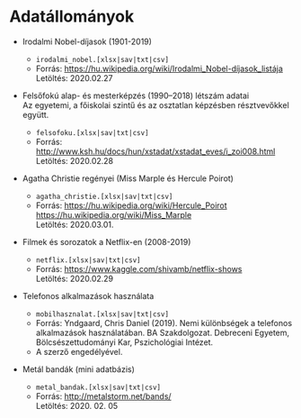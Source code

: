 # Adatállományok


* Irodalmi Nobel-díjasok (1901-2019)
  * `irodalmi_nobel.[xlsx|sav|txt|csv]`
  * Forrás: https://hu.wikipedia.org/wiki/Irodalmi_Nobel-díjasok_listája  
  Letöltés: 2020.02.27
  
* Felsőfokú alap- és mesterképzés (1990–2018) létszám adatai  
Az egyetemi, a főiskolai szintű és az osztatlan képzésben résztvevőkkel együtt. 
  * `felsofoku.[xlsx|sav|txt|csv]`
  * Forrás: http://www.ksh.hu/docs/hun/xstadat/xstadat_eves/i_zoi008.html  
  Letöltés: 2020.02.28

* Agatha Christie regényei (Miss Marple és Hercule Poirot)
  * `agatha_christie.[xlsx|sav|txt|csv]`
  * Forrás: https://hu.wikipedia.org/wiki/Hercule_Poirot  
  https://hu.wikipedia.org/wiki/Miss_Marple  
  Letöltés: 2020.03.01.

* Filmek és sorozatok a Netflix-en (2008-2019)
  * `netflix.[xlsx|sav|txt|csv]`
  * Forrás: https://www.kaggle.com/shivamb/netflix-shows  
  Letöltés: 2020.02.29
  
* Telefonos alkalmazások használata
  * `mobilhasznalat.[xlsx|sav|txt|csv]`
  * Forrás: Yndgaard, Chris Daniel (2019). Nemi különbségek a telefonos alkalmazások használatában. BA Szakdolgozat. Debreceni Egyetem, Bölcsészettudományi Kar, Pszichológiai Intézet.
  * A szerző engedélyével.

* Metál bandák (mini adatbázis)
  * `metal_bandak.[xlsx|sav|txt|csv]`
  * Forrás: http://metalstorm.net/bands/  
  Letöltés: 2020. 02. 05
  
